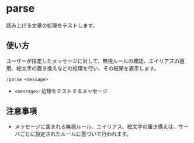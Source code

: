 # parse

読み上げる文章の処理をテストします。

## 使い方

ユーザーが指定したメッセージに対して、無視ルールの確認、エイリアスの適用、絵文字の置き換えなどの処理を行い、その結果を表示します。

```text
/parse <message>
```

- `<message>`: 処理をテストするメッセージ

## 注意事項

- メッセージに含まれる無視ルール、エイリアス、絵文字の置き換えは、サーバごとに設定されたルールに基づいて行われます。
